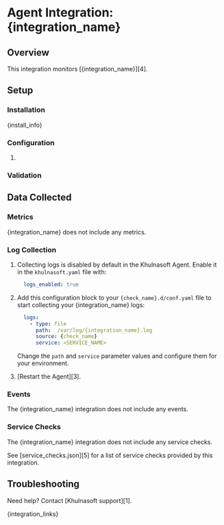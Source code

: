 # Agent Integration: {integration_name}

## Overview

This integration monitors [{integration_name}][4].

## Setup

### Installation

{install_info}

### Configuration

1. <List of steps to setup this Integration>

### Validation

<Steps to validate integration is functioning as expected>

## Data Collected

### Metrics

{integration_name} does not include any metrics.

### Log Collection


1. Collecting logs is disabled by default in the Khulnasoft Agent. Enable it in the `khulnasoft.yaml` file with:

    ```yaml
      logs_enabled: true
    ```

2. Add this configuration block to your `{check_name}.d/conf.yaml` file to start collecting your {integration_name} logs:

    ```yaml
      logs:
        - type: file
          path:  /var/log/{integration_name}.log
          source: {check_name}
          service: <SERVICE_NAME>
    ```

    Change the `path` and `service` parameter values and configure them for your environment.

3. [Restart the Agent][3].

### Events

The {integration_name} integration does not include any events.

### Service Checks

The {integration_name} integration does not include any service checks.

See [service_checks.json][5] for a list of service checks provided by this integration.

## Troubleshooting

Need help? Contact [Khulnasoft support][1].

{integration_links}
